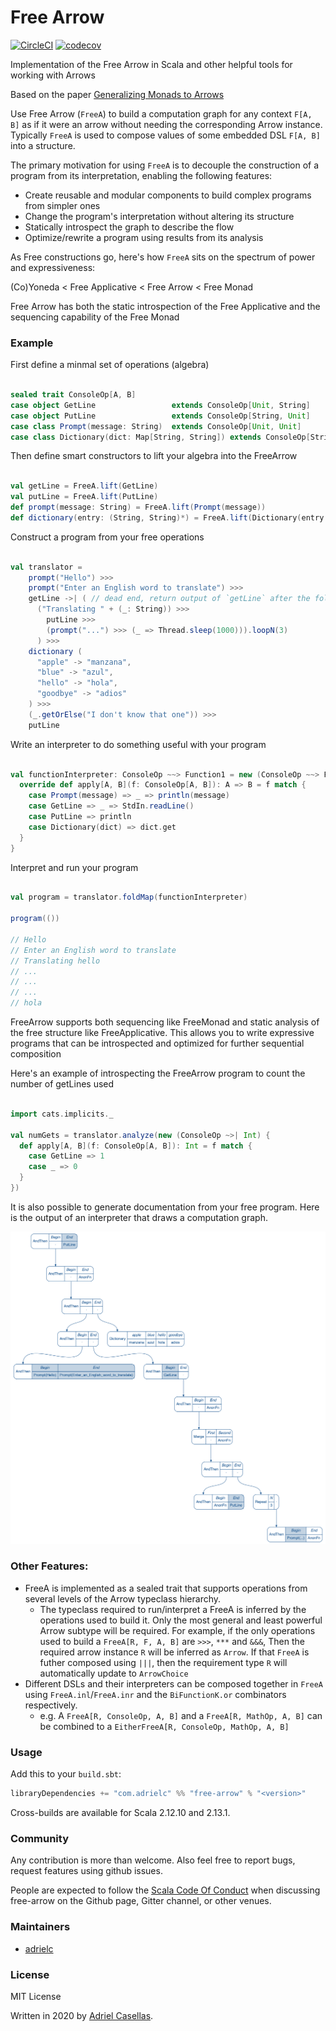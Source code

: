 # Free Arrow

[![CircleCI](https://circleci.com/gh/adrielc/free-arrow/tree/master.svg?style=svg)](https://circleci.com/gh/adrielc/free-arrow/tree/master)
[![codecov](https://codecov.io/gh/adrielc/free-arrow/branch/master/graphs/badge.svg)](https://codecov.io/gh/adrielc/free-arrow)

Implementation of the Free Arrow in Scala and other helpful tools for working with Arrows


Based on the paper [Generalizing Monads to Arrows](http://www.cse.chalmers.se/~rjmh/Papers/arrows.pdf)

Use Free Arrow (`FreeA`) to build a computation graph for any context `F[A, B]` as if it were an arrow
without needing the corresponding Arrow instance. Typically `FreeA` is used to compose
values of some embedded DSL `F[A, B]` into a structure.

The primary motivation for using `FreeA` is to decouple the construction of a program
from its interpretation, enabling the following features:

-  Create reusable and modular components to build complex programs from simpler ones
-  Change the program's interpretation without altering its structure
-  Statically introspect the graph to describe the flow
-  Optimize/rewrite a program using results from its analysis
 
As Free constructions go, here's how `FreeA` sits on the spectrum of power and expressiveness:

(Co)Yoneda < Free Applicative < Free Arrow < Free Monad

Free Arrow has both the static introspection of the Free Applicative and the sequencing capability of the Free Monad

### Example

First define a minmal set of operations (algebra)

```scala

sealed trait ConsoleOp[A, B]
case object GetLine                 extends ConsoleOp[Unit, String]
case object PutLine                 extends ConsoleOp[String, Unit]
case class Prompt(message: String)  extends ConsoleOp[Unit, Unit]
case class Dictionary(dict: Map[String, String]) extends ConsoleOp[String, Option[String]]

``` 

Then define smart constructors to lift your algebra into the FreeArrow


```scala

val getLine = FreeA.lift(GetLine)
val putLine = FreeA.lift(PutLine)
def prompt(message: String) = FreeA.lift(Prompt(message))
def dictionary(entry: (String, String)*) = FreeA.lift(Dictionary(entry.toMap))

```  

Construct a program from your free operations 

```scala

val translator = 
    prompt("Hello") >>>
    prompt("Enter an English word to translate") >>>
    getLine ->| ( // dead end, return output of `getLine` after the following
      ("Translating " + (_: String)) >>>
        putLine >>>
        (prompt("...") >>> (_ => Thread.sleep(1000))).loopN(3)
      ) >>>
    dictionary (
      "apple" -> "manzana",
      "blue" -> "azul",
      "hello" -> "hola",
      "goodbye" -> "adios"
    ) >>> 
    (_.getOrElse("I don't know that one")) >>>
    putLine

```

Write an interpreter to do something useful with your program

```scala

val functionInterpreter: ConsoleOp ~~> Function1 = new (ConsoleOp ~~> Function1) {
  override def apply[A, B](f: ConsoleOp[A, B]): A => B = f match {
    case Prompt(message) => _ => println(message)
    case GetLine => _ => StdIn.readLine()
    case PutLine => println
    case Dictionary(dict) => dict.get
  }
}

```

Interpret and run your program

```scala

val program = translator.foldMap(functionInterpreter)

program(())

// Hello
// Enter an English word to translate
// Translating hello
// ...
// ...
// ...
// hola
```

FreeArrow supports both sequencing like FreeMonad and static analysis
of the free structure like FreeApplicative. This allows you to write 
expressive programs that can be introspected and optimized for further
sequential composition

Here's an example of introspecting the FreeArrow program to count the 
number of getLines used

```scala

import cats.implicits._

val numGets = translator.analyze(new (ConsoleOp ~>| Int) {
  def apply[A, B](f: ConsoleOp[A, B]): Int = f match {
    case GetLine => 1
    case _ => 0
  }
})

```

It is also possible to generate documentation from your free program.
Here is the output of an interpreter that draws a computation graph. 

![translator](docs/translator.png)
 
 
### Other Features:
- FreeA is implemented as a sealed trait that supports operations from several levels of the Arrow
typeclass hierarchy. 
    - The typeclass required to run/interpret a FreeA is inferred by the operations
    used to build it. Only the most general and least powerful Arrow subtype will be required. 
    For example, if the only operations used to build a `FreeA[R, F, A, B]` are `>>>`, `***` 
    and `&&&`, Then the required arrow instance `R` will be inferred as `Arrow`.
    If that `FreeA` is futher composed using `|||`, then the requirement type `R` will 
    automatically update to `ArrowChoice`
- Different DSLs and their interpreters can be composed together in `FreeA` using 
 `FreeA.inl`/`FreeA.inr` and the `BiFunctionK.or` combinators respectively.
    - e.g. A `FreeA[R, ConsoleOp, A, B]` and a `FreeA[R, MathOp, A, B]` can be combined to a
    `EitherFreeA[R, ConsoleOp, MathOp, A, B]`

### Usage

Add this to your `build.sbt`:

```scala
libraryDependencies += "com.adrielc" %% "free-arrow" % "<version>"
```

Cross-builds are available for Scala 2.12.10 and 2.13.1.

### Community

Any contribution is more than welcome. Also feel free to report bugs, request features using github issues.

People are expected to follow the [Scala Code Of Conduct](https://www.scala-lang.org/conduct/) when discussing free-arrow on the Github page, Gitter channel, or other venues.

### Maintainers

* [adrielc](https://github.com/adrielc)

### License

MIT License

Written in 2020 by [Adriel Casellas](https://github.com/adrielc).

